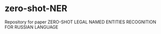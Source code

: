 # zero-shot-NER
Repository for paper ZERO-SHOT LEGAL NAMED ENTITIES RECOGNITION FOR RUSSIAN LANGUAGE
